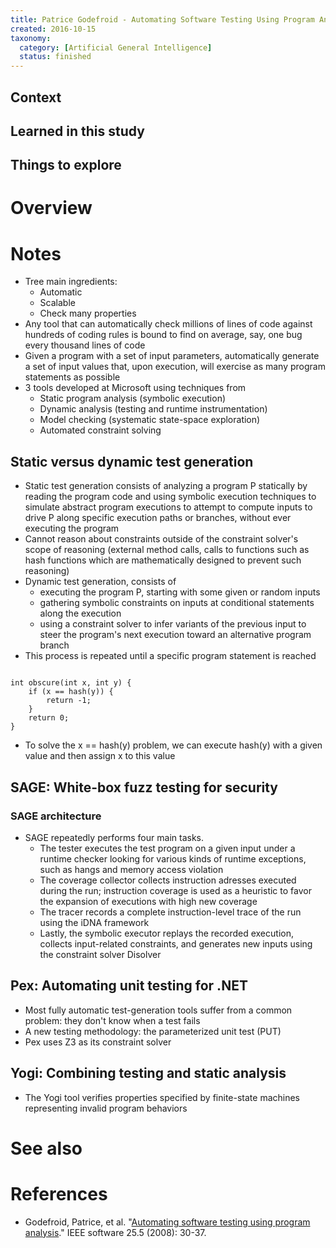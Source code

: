```yaml
---
title: Patrice Godefroid - Automating Software Testing Using Program Analysis (2008)
created: 2016-10-15
taxonomy:
  category: [Artificial General Intelligence]
  status: finished
---
```


## Context

## Learned in this study

## Things to explore

# Overview

# Notes
* Tree main ingredients:
	* Automatic
	* Scalable
	* Check many properties
* Any tool that can automatically check millions of lines of code against hundreds of coding rules is bound to find on average, say, one bug every thousand lines of code
* Given a program with a set of input parameters, automatically generate a set of input values that, upon execution, will exercise as many program statements as possible
* 3 tools developed at Microsoft using techniques from
	* Static program analysis (symbolic execution)
	* Dynamic analysis (testing and runtime instrumentation)
	* Model checking (systematic state-space exploration)
	* Automated constraint solving

## Static versus dynamic test generation
* Static test generation consists of analyzing a program P statically by reading the program code and using symbolic execution techniques to simulate abstract program executions to attempt to compute inputs to drive P along specific execution paths or branches, without ever executing the program
* Cannot reason about constraints outside of the constraint solver's scope of reasoning (external method calls, calls to functions such as hash functions which are mathematically designed to prevent such reasoning)
* Dynamic test generation, consists of
	* executing the program P, starting with some given or random inputs
	* gathering symbolic constraints on inputs at conditional statements along the execution
	* using a constraint solver to infer variants of the previous input to steer the program's next execution toward an alternative program branch
* This process is repeated until a specific program statement is reached

<pre><code class="language-cpp line-numbers">
int obscure(int x, int y) {
	if (x == hash(y)) {
		return -1;
	}
	return 0;
}
</code></pre>

* To solve the x == hash(y) problem, we can execute hash(y) with a given value and then assign x to this value

## SAGE: White-box fuzz testing for security
### SAGE architecture
* SAGE repeatedly performs four main tasks.
	* The tester executes the test program on a given input under a runtime checker looking for various kinds of runtime exceptions, such as hangs and memory access violation
	* The coverage collector collects instruction adresses executed during the run; instruction coverage is used as a heuristic to favor the expansion of executions with high new coverage
	* The tracer records a complete instruction-level trace of the run using the iDNA framework
	* Lastly, the symbolic executor replays the recorded execution, collects input-related constraints, and generates new inputs using the constraint solver Disolver

## Pex: Automating unit testing for .NET
* Most fully automatic test-generation tools suffer from a common problem: they don't know when a test fails
* A new testing methodology: the parameterized unit test (PUT)
* Pex uses Z3 as its constraint solver

## Yogi: Combining testing and static analysis
* The Yogi tool verifies properties specified by finite-state machines representing invalid program behaviors

# See also

# References
* Godefroid, Patrice, et al. "[Automating software testing using program analysis](https://www.microsoft.com/en-us/research/wp-content/uploads/2016/02/ieeesw2008.pdf)." IEEE software 25.5 (2008): 30-37.
